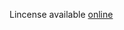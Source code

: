 Lincense available [online](http://www.binpress.com/license/view/l/2dcebfc954842d17a66f414850126b56)